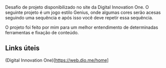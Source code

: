Desafio de projeto disponibilizado no site da
Digital Innovation One. O seguinte projeto é
um jogo estilo Genius, onde algumas cores serão
acesas seguindo uma sequência e após isso você
deve repetir essa sequência.

O projeto foi feito por mim para um melhor entendimento de
determinadas ferramentas e fixação de conteúdo.

## Links úteis

(Digital Innovation One)[https://web.dio.me/home]
